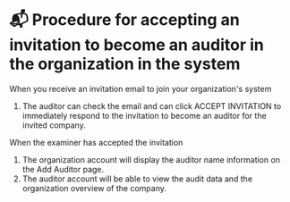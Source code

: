 # 📬 Procedure for accepting an invitation to become an auditor in the organization in the system





When you receive an invitation email to join your organization's system

1. The auditor can check the email and can click ACCEPT INVITATION to immediately respond to the invitation to become an auditor for the invited company.





When the examiner has accepted the invitation

1. ﻿﻿﻿The organization account will display the auditor name information on the Add Auditor page.
2. ﻿﻿﻿The auditor account will be able to view the audit data and the organization overview of the company.
